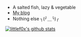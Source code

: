 - A salted fish, lazy & vegetable
- [My blog](https://blog.littlefox.me/)
- Nothing else ╮(╯＿╰)╭

[![littlef0x's github stats](https://github-readme-stats.vercel.app/api?username=littlef0x)](https://github.com/anuraghazra/github-readme-stats)

<!--
**littlef0x/littlef0x** is a ✨ _special_ ✨ repository because its `README.md` (this file) appears on your GitHub profile.

Here are some ideas to get you started:

- 🔭 I’m currently working on ...
- 🌱 I’m currently learning ...
- 👯 I’m looking to collaborate on ...
- 🤔 I’m looking for help with ...
- 💬 Ask me about ...
- 📫 How to reach me: ...
- 😄 Pronouns: ...
- ⚡ Fun fact: ...
-->
